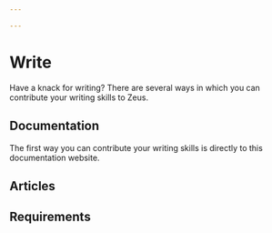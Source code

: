 ```yaml
---

---
```


# Write

Have a knack for writing? There are several ways in which you can contribute your writing skills to Zeus.

## Documentation

The first way you can contribute your writing skills is directly to this documentation website. 

## Articles



## Requirements



##
